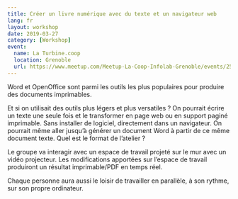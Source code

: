 ```yaml
---
title: Créer un livre numérique avec du texte et un navigateur web
lang: fr
layout: workshop
date: 2019-03-27
category: [Workshop]
event:
  name: La Turbine.coop
  location: Grenoble
  url: https://www.meetup.com/Meetup-La-Coop-Infolab-Grenoble/events/259497275/
---
```


Word et OpenOffice sont parmi les outils les plus populaires pour produire des documents imprimables.

Et si on utilisait des outils plus légers et plus versatiles ? On pourrait écrire un texte une seule fois et le transformer en page web ou en support paginé imprimable. Sans installer de logiciel, directement dans un navigateur. On pourrait même aller jusqu’à générer un document Word à partir de ce même document texte.
Quel est le format de l’atelier ?

Le groupe va interagir avec un espace de travail projeté sur le mur avec un vidéo projecteur. Les modifications apportées sur l’espace de travail produiront un résultat imprimable/PDF en temps réel.

Chaque personne aura aussi le loisir de travailler en parallèle, à son rythme, sur son propre ordinateur.
